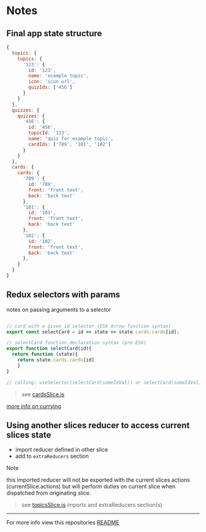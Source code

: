 # Notes
## Final app state structure
```js
{
  topics: {
    topics: {
      '123': {
        id: '123',
        name: 'example topic',
        icon: 'icon url',
        quizIds: ['456']
      }
    }
  },
  quizzes: {
    quizzes: {
      '456': {
        id: '456',
        topicId: '123',
        name: 'quiz for example topic',
        cardIds: ['789', '101', '102']
      }
    }
  },
  cards: {
    cards: {
      '789': {
        id: '789',
        front: 'front text',
        back: 'back text'
      },
      '101': {
        id: '101',
        front: 'front text',
        back: 'back text'
      },
      '102': {
        id: '102',
        front: 'front text',
        back: 'back text'
      },
    }
  }
}
```

## Redux selectors with params

notes on passing arguments to a selector
```js

// card with a given id selector (ES6 Arrow function syntax)
export const selectCard = id => state => state.cards.cards[id];

// selectCard function declaration syntax (pre ES6)
export function selectCard(id){
  return function (state){
    return state.cards.cards[id]
    }
}

// calling: useSelector(selectCard(someIdVal)) or selectCard(someIdVal)(state)

```
> see [cardsSlice.js](src/features/cards/cardsSlice.js)

[more info on currying](https://en.wikipedia.org/wiki/Currying)

## Using another slices reducer to access current slices state
* import reducer defined in other slice
* add to `extraReducers` section

> [!NOTE]
> this imported reducer will not be exported with the current slices actions (currentSlice.actions) but will perform duties on current slice when dispatched from originating slice.

> see [topicsSlice.js](./src/features/topics/topicsSlice.js) imports and extraReducers section(s)

---
For more info view this repositories [README](./README.md) 

